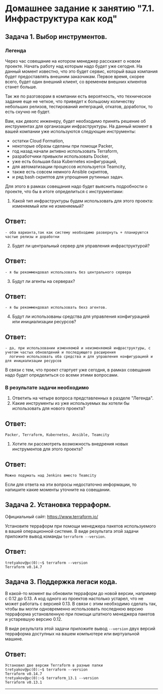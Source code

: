 # Домашнее задание к занятию "7.1. Инфраструктура как код"

## Задача 1. Выбор инструментов. 
 
### Легенда
 
Через час совещание на котором менеджер расскажет о новом проекте. Начать работу над которым надо 
будет уже сегодня. 
На данный момент известно, что это будет сервис, который ваша компания будет предоставлять внешним заказчикам.
Первое время, скорее всего, будет один внешний клиент, со временем внешних клиентов станет больше.

Так же по разговорам в компании есть вероятность, что техническое задание еще не четкое, что приведет к большому
количеству небольших релизов, тестирований интеграций, откатов, доработок, то есть скучно не будет.  
   
Вам, как девопс инженеру, будет необходимо принять решение об инструментах для организации инфраструктуры.
На данный момент в вашей компании уже используются следующие инструменты: 
- остатки Сloud Formation, 
- некоторые образы сделаны при помощи Packer,
- год назад начали активно использовать Terraform, 
- разработчики привыкли использовать Docker, 
- уже есть большая база Kubernetes конфигураций, 
- для автоматизации процессов используется Teamcity, 
- также есть совсем немного Ansible скриптов, 
- и ряд bash скриптов для упрощения рутинных задач.  

Для этого в рамках совещания надо будет выяснить подробности о проекте, что бы в итоге определиться с инструментами:

1. Какой тип инфраструктуры будем использовать для этого проекта: изменяемый или не изменяемый?
## Ответ:
```
- оба варианта,так как систему необходимо развернуть + планируются частые релизы и доработки
```
2. Будет ли центральный сервер для управления инфраструктурой?
## Ответ:
```
- я бы рекоммендовал использовать без центрального сервера 
```
3. Будут ли агенты на серверах?
## Ответ:
```
- я бы рекоммендовал использовать бехз агентов.
```
4. Будут ли использованы средства для управления конфигурацией или инициализации ресурсов? 
## Ответ:
```
- да, при использовании изменяемой и неизменяемой инфраструктуры, с учетом частых обновлдений и последующего расширения
  логично использовать оба средства и для управления конфигурацией и для инициализации ресурсов
``` 
В связи с тем, что проект стартует уже сегодня, в рамках совещания надо будет определиться со всеми этими вопросами.

### В результате задачи необходимо

1. Ответить на четыре вопроса представленных в разделе "Легенда". 
1. Какие инструменты из уже используемых вы хотели бы использовать для нового проекта? 
## Ответ:
```
Packer, Terraform, Kubernetes, Ansible, Teamcity
```
1. Хотите ли рассмотреть возможность внедрения новых инструментов для этого проекта? 
## Ответ:
```
Можно подумать над Jenkins вместо Teamcity
```
Если для ответа на эти вопросы недостаточно информации, то напишите какие моменты уточните на совещании.


## Задача 2. Установка терраформ. 

Официальный сайт: https://www.terraform.io/

Установите терраформ при помощи менеджера пакетов используемого в вашей операционной системе.
В виде результата этой задачи приложите вывод команды `terraform --version`.

## Ответ:
```
tretyakov@pc(0):~$ terraform --version
Terraform v0.14.7
```

## Задача 3. Поддержка легаси кода. 

В какой-то момент вы обновили терраформ до новой версии, например с 0.12 до 0.13. 
А код одного из проектов настолько устарел, что не может работать с версией 0.13. 
В связи с этим необходимо сделать так, чтобы вы могли одновременно использовать последнюю версию терраформа установленную при помощи
штатного менеджера пакетов и устаревшую версию 0.12. 

В виде результата этой задачи приложите вывод `--version` двух версий терраформа доступных на вашем компьютере 
или виртуальной машине.

## Ответ:
```
Установил две версии Terraform в разные папки
tretyakov@pc(0):~$ terraform --version
Terraform v0.14.7
tretyakov@pc(0):~$ terraform_13.1 --version
Terraform v0.13.1

```

---
